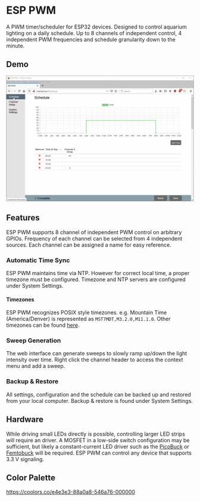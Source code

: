 # ESP PWM
A PWM timer/scheduler for ESP32 devices. Designed to control aquarium lighting on a daily schedule. Up to 8 channels of independent control, 4 independent PWM frequencies and schedule granularity down to the minute.

## Demo
![ESP PWM Web Interface Demo](docs/web_interface.gif)

## Features
ESP PWM supports 8 channel of independent PWM control on arbitrary GPIOs. Frequency of each channel can be selected from 4 independent sources. Each channel can be assigned a name for easy reference.

### Automatic Time Sync
ESP PWM maintains time via NTP. However for correct local time, a proper timezone must be configured. Timezone and NTP servers are configured under System Settings.

#### Timezones
ESP PWM recognizes POSIX style timezones. e.g. Mountain Time (America/Denver) is represented as `MST7MDT,M3.2.0,M11.1.0`. Other timezones can be found [here](https://sites.google.com/a/usapiens.com/opnode/time-zones).

### Sweep Generation
The web interface can generate sweeps to slowly ramp up/down the light intensity over time. Right click the channel header to access the context menu and add a sweep.

### Backup & Restore
All settings, configuration and the schedule can be backed up and restored from your local computer. Backup & restore is found under System Settings.

## Hardware
While driving small LEDs directly is possible, controlling larger LED strips will require an driver. A MOSFET in a low-side switch configuration may be sufficient, but likely a constant-current LED driver such as the [PicoBuck](https://www.sparkfun.com/products/13705) or [Femtobuck](https://www.sparkfun.com/products/13716) will be required. ESP PWM can control any device that supports 3.3 V signaling.

## Color Palette
https://coolors.co/e4e3e3-88a0a8-546a76-000000